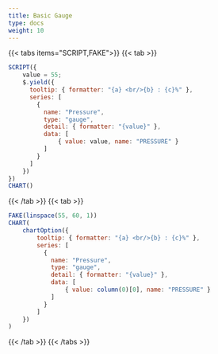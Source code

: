 ```yaml
---
title: Basic Gauge
type: docs
weight: 10
---
```


{{< tabs items="SCRIPT,FAKE">}}
{{< tab >}}

```js {{linenos=table,linenostart=1}}
SCRIPT({
    value = 55;
    $.yield({
      tooltip: { formatter: "{a} <br/>{b} : {c}%" },
      series: [
        {
          name: "Pressure",
          type: "gauge",
          detail: { formatter: "{value}" },
          data: [
              { value: value, name: "PRESSURE" }
          ]
        }
      ]
    })
})
CHART()
```

{{< /tab >}}
{{< tab >}}

```js {{linenos=table,linenostart=1}}
FAKE(linspace(55, 60, 1))
CHART(
    chartOption({
        tooltip: { formatter: "{a} <br/>{b} : {c}%" },
        series: [
          {
            name: "Pressure",
            type: "gauge",
            detail: { formatter: "{value}" },
            data: [
                { value: column(0)[0], name: "PRESSURE" }
            ]
          }
        ]
    })
)
```

{{< /tab >}}
{{< /tabs >}}

